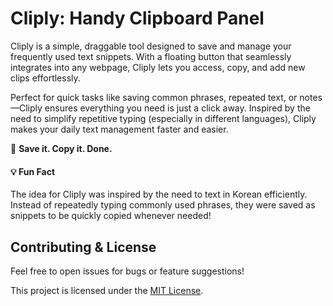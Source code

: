 # Cliply: Handy Clipboard Panel

Cliply is a simple, draggable tool designed to save and manage your frequently used text snippets. With a floating button that seamlessly integrates into any webpage, Cliply lets you access, copy, and add new clips effortlessly.

Perfect for quick tasks like saving common phrases, repeated text, or notes—Cliply ensures everything you need is just a click away. Inspired by the need to simplify repetitive typing (especially in different languages), Cliply makes your daily text management faster and easier.

🌟 **Save it. Copy it. Done.**

#### 💡 Fun Fact

The idea for Cliply was inspired by the need to text in Korean efficiently. Instead of repeatedly typing commonly used phrases, they were saved as snippets to be quickly copied whenever needed!


## Contributing & License

Feel free to open issues for bugs or feature suggestions!

This project is licensed under the [MIT License](https://www.mit.edu/~amini/LICENSE.md).  




